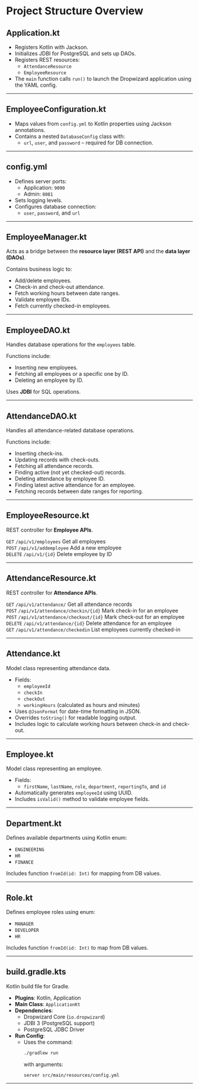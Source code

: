# Project Structure Overview

##  Application.kt
- Registers Kotlin with Jackson.
- Initializes JDBI for PostgreSQL and sets up DAOs.
- Registers REST resources:
  - `AttendanceResource`
  - `EmployeeResource`
- The `main` function calls `run()` to launch the Dropwizard application using the YAML config.

---

##  EmployeeConfiguration.kt
- Maps values from `config.yml` to Kotlin properties using Jackson annotations.
- Contains a nested `DatabaseConfig` class with:
  - `url`, `user`, and `password` – required for DB connection.

---

##  config.yml
- Defines server ports:
  - Application: `9090`
  - Admin: `8081`
- Sets logging levels.
- Configures database connection:
  - `user`, `password`, and `url` 

---

##  EmployeeManager.kt
Acts as a bridge between the **resource layer (REST API)** and the **data layer (DAOs)**.

Contains business logic to:
- Add/delete employees.
- Check-in and check-out attendance.
- Fetch working hours between date ranges.
- Validate employee IDs.
- Fetch currently checked-in employees.

---

##  EmployeeDAO.kt
Handles database operations for the `employees` table.

Functions include:
- Inserting new employees.
- Fetching all employees or a specific one by ID.
- Deleting an employee by ID.

Uses **JDBI** for SQL operations.

---

##  AttendanceDAO.kt
Handles all attendance-related database operations.

Functions include:
- Inserting check-ins.
- Updating records with check-outs.
- Fetching all attendance records.
- Finding active (not yet checked-out) records.
- Deleting attendance by employee ID.
- Finding latest active attendance for an employee.
- Fetching records between date ranges for reporting.

---

## EmployeeResource.kt
REST controller for **Employee APIs**.        

 `GET`        `/api/v1/employees`        Get all employees        
 `POST`       `/api/v1/addemployee`      Add a new employee       
 `DELETE`     `/api/v1/{id}`             Delete employee by ID    

---

##  AttendanceResource.kt
REST controller for **Attendance APIs**.


 `GET`        `/api/v1/attendance/`                     Get all attendance records         
 `POST`       `/api/v1/attendance/checkin/{id}`         Mark check-in for an employee       
 `POST`       `/api/v1/attendance/checkout/{id}`        Mark check-out for an employee      
 `DELETE`     `/api/v1/attendance/{id}`                 Delete attendance for an employee   
 `GET`        `/api/v1/attendance/checkedin`            List employees currently checked-in 

---

##  Attendance.kt
Model class representing attendance data.

- Fields:
  - `employeeId`
  - `checkIn`
  - `checkOut`
  - `workingHours` (calculated as hours and minutes)
- Uses `@JsonFormat` for date-time formatting in JSON.
- Overrides `toString()` for readable logging output.
- Includes logic to calculate working hours between check-in and check-out.

---

##  Employee.kt
Model class representing an employee.

- Fields:
  - `firstName`, `lastName`, `role`, `department`, `reportingTo`, and `id`
- Automatically generates `employeeId` using UUID.
- Includes `isValid()` method to validate employee fields.

---

##  Department.kt
Defines available departments using Kotlin enum:

- `ENGINEERING`
- `HR`
- `FINANCE`

Includes  function `fromId(id: Int)` for mapping from DB values.

---

##  Role.kt
Defines employee roles using enum:

- `MANAGER`
- `DEVELOPER`
- `HR`

Includes  function `fromId(id: Int)` to map from DB values.

---

##  build.gradle.kts
Kotlin build file for Gradle.

- **Plugins**: Kotlin, Application
- **Main Class**: `ApplicationKt`
- **Dependencies**:
  - Dropwizard Core (`io.dropwizard`)
  - JDBI 3 (PostgreSQL support)
  - PostgreSQL JDBC Driver
- **Run Config**:
  - Uses the command:  
    ```bash
    ./gradlew run
    ```
    with arguments:  
    ```
    server src/main/resources/config.yml
    ```

---

